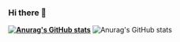 ### Hi there 👋
**[![Anurag's GitHub stats](https://github-readme-stats.vercel.app/api?username=anuraghazra)](https://github.com/anuraghazra/github-readme-stats)**
![Anurag's GitHub stats](https://github-readme-stats.vercel.app/api?username=anuraghazra&show_icons=true)
